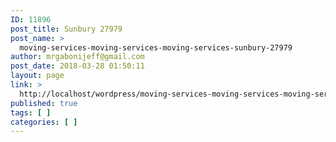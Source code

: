 ```yaml
---
ID: 11896
post_title: Sunbury 27979
post_name: >
  moving-services-moving-services-moving-services-sunbury-27979
author: mrgabonijeff@gmail.com
post_date: 2018-03-28 01:50:11
layout: page
link: >
  http://localhost/wordpress/moving-services-moving-services-moving-services-sunbury-27979/
published: true
tags: [ ]
categories: [ ]
---
```


